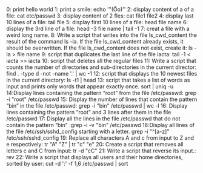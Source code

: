 0: print hello world
1: print a smile: echo '"(Ôo)'\'
2: display content of a of a file: cat  etc/passwd
3: display content of 2 fles: cat file1 file2
4: display last 10 lines of a file: tail file
5: display first 10 lines of a file: head file name
6: display the 3rd line of a file: head -3 file name | tail -1
7: creat a file with a weird long name.
8: Write a script that writes into the file ls_cwd_content the result of the command ls -la. If the file ls_cwd_content already exists, it should be overwritten. If the file ls_cwd_content does not exist, create it: ls -la > file name
9: script that duplicates the last line of the file iacta: tail -1 < iacta >> iacta
10: script that deletes all the regular files
11: Write a script that counts the number of directories and sub-directories in the current director: find . -type d -not -name '.' | wc -1
12: script that displays the 10 newest files in the current directory:  ls -t1 | head
13: script that takes a list of words as input and prints only words that appear exactly once. sort | uniq -u
14:Display lines containing the pattern “root” from the file /etc/passwd: grep -i "root" /etc/passwd
15: Display the number of lines that contain the pattern “bin” in the file /etc/passwd: grep -i "bin" /etc/passwd | wc -l
16: Display lines containing the pattern “root” and 3 lines after them in the file /etc/passwd
17: Display all the lines in the file /etc/passwd that do not contain the pattern “bin" :grep -i -v "bin" /etc/passwd
18:Display all lines of the file /etc/ssh/sshd_config starting with a letter. grep -i "^[a-z]" /etc/ssh/sshd_config
19: Replace all characters A and c from input to Z and e respectively: tr "A" "Z" | tr "c" "e"
20: Create a script that removes all letters c and C from input: tr -d "cC"
21: Write a script that reverse its input.: rev
22: Write a script that displays all users and their home directories, sorted by user: cut -d ':' -f 1,6 /etc/passwd | sort
